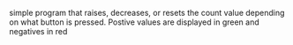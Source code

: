 simple program that raises, decreases, or resets the count value depending on what button is pressed. Postive values are displayed in green and negatives in red 
